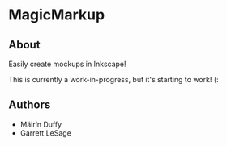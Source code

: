 # MagicMarkup

## About
Easily create mockups in Inkscape!

This is currently a work-in-progress, but it's starting to work! (:

## Authors
* Máirín Duffy
* Garrett LeSage

